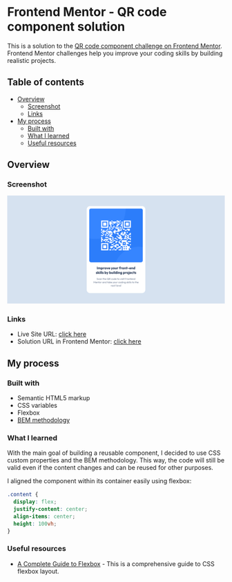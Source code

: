 # Frontend Mentor - QR code component solution

This is a solution to the [QR code component challenge on Frontend Mentor](https://www.frontendmentor.io/challenges/qr-code-component-iux_sIO_H). Frontend Mentor challenges help you improve your coding skills by building realistic projects.

## Table of contents

- [Overview](#overview)
  - [Screenshot](#screenshot)
  - [Links](#links)
- [My process](#my-process)
  - [Built with](#built-with)
  - [What I learned](#what-i-learned)
  - [Useful resources](#useful-resources)

## Overview

### Screenshot

![Screenshot](./screenshot.png)

### Links

- Live Site URL: [click here](https://iulso.github.io/qrcode-component/)
- Solution URL in Frontend Mentor: [click here](https://www.frontendmentor.io/solutions/qr-code-component-d-qPqhhDOF)

## My process

### Built with

- Semantic HTML5 markup
- CSS variables
- Flexbox
- [BEM methodology](https://en.bem.info/methodology/)

### What I learned

With the main goal of building a reusable component, I decided to use CSS custom properties and the BEM methodology. This way, the code will still be valid even if the content changes and can be reused for other purposes.

I aligned the component within its container easily using flexbox:

```css
.content {
  display: flex;
  justify-content: center;
  align-items: center;
  height: 100vh;
}
```

### Useful resources

- [A Complete Guide to Flexbox](https://css-tricks.com/snippets/css/a-guide-to-flexbox/) - This is a comprehensive guide to CSS flexbox layout.
